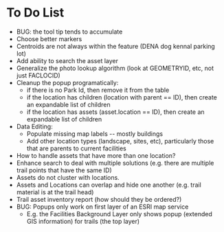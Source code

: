 To Do List
==========

* BUG: the tool tip tends to accumulate
* Choose better markers
* Centroids are not always within the feature (DENA dog kennal parking lot)
* Add ability to search the asset layer
* Generalize the photo lookup algorithm (look at GEOMETRYID, etc, not just FACLOCID)
* Cleanup the popup programatically:
  - if there is no Park Id, then remove it from the table
  - if the location has children (location with parent == ID), then create an expandable list of children
  - if the location has assets (asset.location == ID), then create an expandable list of children
* Data Editing:
  - Populate missing map labels -- mostly buildings
  - Add other location types (landscape, sites, etc), particularly those that are parents to current facilities
* How to handle assets that have more than one location?
* Enhance search to deal with multiple solutions (e.g. there are multiple trail points that have the same ID)
* Assets do not cluster with locations.
* Assets and Locations can overlap and hide one another (e.g. trail material is at the trail head)
* Trail asset inventory report (how should they be ordered?)
* BUG: Popups only work on first layer of an ESRI map service
  - E.g. the Facilities Background Layer only shows popup (extended GIS information) for trails (the top layer)
